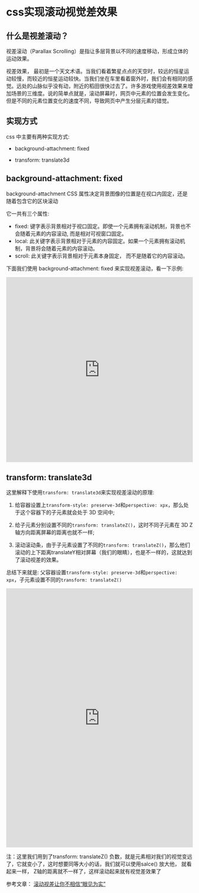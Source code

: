 # css实现滚动视觉差效果

## 什么是视差滚动？

视差滚动（Parallax Scrolling）是指让多层背景以不同的速度移动，形成立体的运动效果。

视差效果， 最初是一个天文术语。当我们看着繁星点点的天空时，较远的恒星运动较慢，而较近的恒星运动较快。当我们坐在车里看着窗外时，我们会有相同的感觉。远处的山脉似乎没有动，附近的稻田很快过去了。许多游戏使用视差效果来增加场景的三维度。说的简单点就是，滚动屏幕时，网页中元素的位置会发生变化。但是不同的元素位置变化的速度不同，导致网页中产生分层元素的错觉。

## 实现方式

css 中主要有两种实现方式:

- background-attachment: fixed

- transform: translate3d

## background-attachment: fixed

background-attachment CSS 属性决定背景图像的位置是在视口内固定，还是随着包含它的区块滚动

它一共有三个属性:

- fixed: 键字表示背景相对于视口固定。即使一个元素拥有滚动机制，背景也不会随着元素的内容滚动, 而是相对可视窗口固定。
- local: 此关键字表示背景相对于元素的内容固定。如果一个元素拥有滚动机制，背景将会随着元素的内容滚动。
- scroll: 此关键字表示背景相对于元素本身固定， 而不是随着它的内容滚动。

下面我们使用 background-attachment: fixed 来实现视差滚动，看一下示例:


<iframe height="500" style="width: 100%;" scrolling="no" title="" src="https://codepen.io/347830076/embed/VwbgqMg?default-tab=html%2Cresult" frameborder="no" loading="lazy" allowtransparency="true" allowfullscreen="true">
  See the Pen <a href="https://codepen.io/347830076/pen/VwbgqMg">
  </a> by cylyiou (<a href="https://codepen.io/347830076">@347830076</a>)
  on <a href="https://codepen.io">CodePen</a>.
</iframe>

## transform: translate3d

这里解释下使用`transform: translate3d`来实现视差滚动的原理:

1. 给容器设置上`transform-style: preserve-3d`和`perspective: xpx`，那么处于这个容器下的子元素就会处于 3D 空间中;

2. 给子元素分别设置不同的`transform: translateZ()`，这时不同子元素在 3D Z 轴方向距离屏幕的距离也就不一样;

3. 滚动滚动条，由于子元素设置了不同的`transform: translateZ()`，那么他们滚动的上下距离translateY相对屏幕（我们的眼睛），也是不一样的，这就达到了滚动视差的效果。

总结下来就是: 父容器设置`transform-style: preserve-3d`和`perspective: xpx`，子元素设置不同的`transform: translateZ()`

<iframe height="700" style="width: 100%;" scrolling="no" title="" src="https://codepen.io/347830076/embed/qBmgvKX?default-tab=html%2Cresult" frameborder="no" loading="lazy" allowtransparency="true" allowfullscreen="true">
  See the Pen <a href="https://codepen.io/347830076/pen/qBmgvKX">
  </a> by cylyiou (<a href="https://codepen.io/347830076">@347830076</a>)
  on <a href="https://codepen.io">CodePen</a>.
</iframe>

注：这里我们用到了transform: translateZ() 负数，就是元素相对我们的视觉变远了，它就变小了，这时想要同等大小的话，我们就可以使用salce()  放大他， 就看起来一样， Z轴的距离就不一样了，这样滚动起来就有视觉差效果了


参考文章： [滚动视差让你不相信“眼见为实”](https://segmentfault.com/a/1190000021634007)